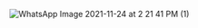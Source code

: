 ![WhatsApp Image 2021-11-24 at 2 21 41 PM (1)](https://user-images.githubusercontent.com/68195812/143207868-25e85ee8-e433-4b56-abfb-b026be2c6ce5.jpeg)

